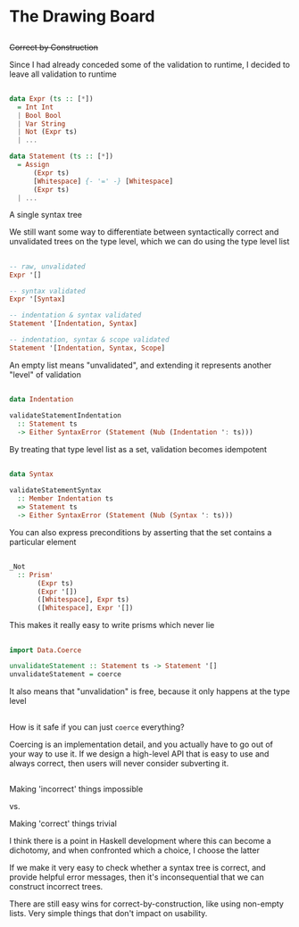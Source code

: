 # The Drawing Board

##

~~Correct by Construction~~

<div class="notes">
Since I had already conceded some of the validation to runtime, I decided
to leave all validation to runtime
</div>

##

```haskell
data Expr (ts :: [*])
  = Int Int
  | Bool Bool
  | Var String
  | Not (Expr ts)
  | ...

data Statement (ts :: [*])
  = Assign
      (Expr ts)
      [Whitespace] {- '=' -} [Whitespace]
      (Expr ts)
  | ...
```

<div class="notes">
A single syntax tree

We still want some way to differentiate between syntactically correct and
unvalidated trees on the type level, which we can do using the type level
list
</div>

##

```haskell
-- raw, unvalidated
Expr '[]

-- syntax validated
Expr '[Syntax]                          

-- indentation & syntax validated
Statement '[Indentation, Syntax]        

-- indentation, syntax & scope validated
Statement '[Indentation, Syntax, Scope] 
```

<div class="notes">
An empty list means "unvalidated", and extending it represents another "level"
of validation
</div>

##

```haskell
data Indentation

validateStatementIndentation
  :: Statement ts
  -> Either SyntaxError (Statement (Nub (Indentation ': ts)))
```

<div class="notes">
By treating that type level list as a set, validation becomes idempotent
</div>

##

```haskell
data Syntax

validateStatementSyntax
  :: Member Indentation ts
  => Statement ts
  -> Either SyntaxError (Statement (Nub (Syntax ': ts)))
```

<div class="notes">
You can also express preconditions by asserting that the set contains a
particular element
</div>

##

```haskell
_Not
  :: Prism'
       (Expr ts)
       (Expr '[])
       ([Whitespace], Expr ts)
       ([Whitespace], Expr '[])
```

<div class="notes">
This makes it really easy to write prisms which never lie
</div>

##

```haskell
import Data.Coerce

unvalidateStatement :: Statement ts -> Statement '[]
unvalidateStatement = coerce
```

<div class="notes">
It also means that "unvalidation" is free, because it only happens at the
type level
</div>

##

How is it safe if you can just `coerce` everything?

<div class="notes">
Coercing is an implementation detail, and you actually have to go out of your way
to use it. If we design a high-level API that is easy to use and always correct,
then users will never consider subverting it.
</div>

##

Making 'incorrect' things impossible

vs.

Making 'correct' things trivial

<div class="notes">
I think there is a point in Haskell development where this can become a dichotomy,
and when confronted which a choice, I choose the latter

If we make it very easy to check whether a syntax tree is correct, and provide helpful
error messages, then it's inconsequential that we can construct incorrect trees.

There are still easy wins for correct-by-construction, like using non-empty lists.
Very simple things that don't impact on usability.
</div>

